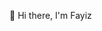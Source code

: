  👋 Hi there, I'm Fayiz


<!---
Fayiz-kiliyamannil/Fayiz-kiliyamannil is a ✨ special ✨ repository because its `README.md` (this file) appears on your GitHub profile.
You can click the Preview link to take a look at your changes.
--->
